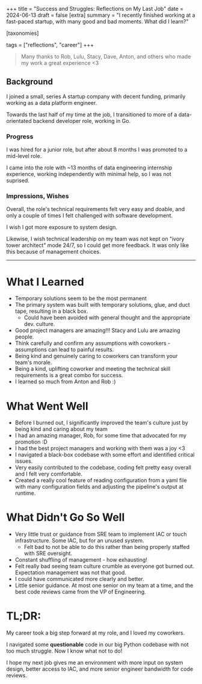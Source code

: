 +++
title = "Success and Struggles: Reflections on My Last Job"
date = 2024-06-13
draft = false
[extra]
summary = "I recently finished working at a fast-paced startup, with many good and bad moments. What did I learn?"

[taxonomies]

tags = ["reflections", "career"]
+++
> Many thanks to Rob, Lulu, Stacy, Dave, Anton, and others who made my work a great experience <3

## Background
I joined a small, series A startup company with decent funding, primarily working as a data platform engineer.

Towards the last half of my time at the job, I transitioned to more of a data-orientated backend developer role,
working in Go.

### Progress
I was hired for a junior role, but after about 8 months I was promoted to a mid-level role.

I came into the role with ~13 months of data engineering internship experience, working independently with minimal help, so I was not suprised.

### Impressions, Wishes
Overall, the role's technical requirements felt very easy and doable, and only a couple of times I felt challenged with software development.

I wish I got more exposure to system design.

Likewise, I wish technical leadership on my team was not kept on "ivory tower architect"
mode 24/7, so I could get more feedback. It was only like this because of management choices.

---

# What I Learned
- Temporary solutions seem to be the most permanent
- The primary system was built with temporary solutions, glue, and duct tape, resulting in a black box.
  - Could have been avoided with general thought and the appropriate dev. culture.
- Good project managers are amazing!!! Stacy and Lulu are amazing people.
- Think carefully and confirm any assumptions with coworkers - assumptions can lead to painful results.
- Being kind and genuinely caring to coworkers can transform your team's morale.
- Being a kind, uplifting coworker and meeting the technical skill requirements is a great combo for success.
- I learned so much from Anton and Rob :)

# What Went Well
- Before I burned out, I significantly improved the team's culture just by being kind and caring about my team
- I had an amazing manager, Rob, for some time that advocated for my promotion :D
- I had the best project managers and working with them was a joy <3
- I navigated a black-box codebase with some effort and identified critical issues.
- Very easily contributed to the codebase, coding felt pretty easy overall and I felt very comfortable.
- Created a really cool feature of reading configuration from a yaml file with many configuration fields
and adjusting the pipeline's output at runtime.

# What Didn't Go So Well
- Very little trust or guidance from SRE team to implement IAC or touch infrastructure. Some IAC, but for an unused system.
  - Felt bad to not be able to do this rather than being properly staffed with SRE oversight.
- Constant shuffling of management - how exhausting!
- Felt really bad seeing team culture crumble as everyone got burned out. Expectation management was not that good.
- I could have communicated more clearly and better.
- Little senior guidance. At most one senior on my team at a time, and the best code reviews came from the VP of Engineering.

# TL;DR:
My career took a big step forward at my role, and I loved my coworkers.

I navigated some **questionable** code in our big Python codebase with not too much struggle. Now I know what not to do!

I hope my next job gives me an environment with more input on system design, better access to IAC, and more senior engineer bandwidth for code reviews.
